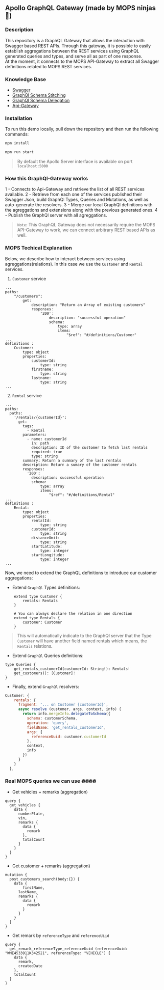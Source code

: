 ## Apollo GraphQL Gateway (made by MOPS ninjas 🚀)

### Description 
This repository is a GraphQL Gateway that allows the interaction with Swagger based REST APIs.
Through this gateway, it is possible to easily establish aggregations between the REST services using GraphQL generated queries and types, and serve all as part of one response.  
At the moment, it connects to the MOPS API-Gateway to extract all Swagger definitions related to MOPS REST services.

### Knowledge Base
- [Swagger](https://swagger.io/docs/)
- [GraphQl Schema Stitching](https://www.apollographql.com/docs/apollo-server/features/schema-stitching/)
- [GraphQl Schema Delegation](https://www.apollographql.com/docs/apollo-server/features/schema-delegation/)
- [Api-Gateway](https://gitlab.share-now.com/mops/api-gateway)


### Installation

To run this demo locally, pull down the repository and then run the following commands:

```sh
npm install
```

```sh
npm run start
```
> By default the Apollo Server interface is available on port `localhost:5000`

### How this GraphQl-Gateway works
1 - Connects to Api-Gateway and retrieve the list of all REST services available.
2 - Retrieve from each one of the services published their Swagger Json, build GraphQl Types, Queries and Mutations, as well as auto-generate the resolvers.
3 - Merge our local GraphQl definitions with the agreggations and extensions along with the previous generated ones.
4 - Publish the GraphQl server with all agreggations. 

> `Note`: This GraphQL Gateway does not necessarily require the MOPS API-Gateway to work, we can connect arbitrary REST based APIs as well.


### MOPS Techical Explanation
Below, we describe how to interact between services using agreggations(relations). In this case we use the `Customer` and `Rental` services.

1. `Customer` service
```
...
paths:
    "/customers":
        get:
            description: "Return an Array of existing customers"
            responses:
                '200':
                    description: "successful operation"
                    schema:
                        type: array
                        items:  
                            "$ref": "#/definitions/Customer"
...
definitions :
    Customer:
        type: object
        properties:
            customerId:
                type: string
            firstname:
                type: string
            lastname:
                type: string
...
```

2. `Rental` service
```
...
paths:
  paths:
    '/rentals/{customerId}':
      get:
        tags:
          - Rental
        parameters:
          - name: customerId
            in: path
            description: ID of the customer to fetch last rentals
            required: true
            type: string
        summary: Return a summary of the last rentals
        description: Return a sumary of the customer rentals
        responses:
          '200':
            description: successful operation
            schema:
                type: array
                items:  
                    "$ref": "#/definitions/Rental"
...
definitions :
    Rental:
        type: object
        properties:
            rentalId:
                type: string
            customerId:
                type: string
            distanceUnit:
                type: string
            startLatitude:
                type: integer
            startLongitude:
                type: integer
...
```
Now, we need to extend the GraphQL definitions to introduce our customer aggregations:

- Extend `GraphQl` Types definitions:
```graph
    extend type Customer {
        rentals: Rentals
    }

    # You can always declare the relation in one direction
    extend type Rentals {
        customer: Customer
    }
```
> This will automatically indicate to the GraphQl server that the Type `Customer` will have another field named rentals which means, the `Rentals` relations.  

- Extend `GraphQl` Queries definitions:
```graph
type Queries {
    get_rentals_customerId(customerId: String!): Rentals!
    get_customers(): [Customer]!
}

```

- Finally, extend `GraphQl` resolvers:
```js
Customer: {
    rentals: {
      fragment: '... on Customer {customerId}',
      async resolve (customer, args, context, info) {
        return info.mergeInfo.delegateToSchema({
          schema: customerSchema,
          operation: 'query',
          fieldName: 'get_rentals_customerId',
          args: {
            referenceUuid: customer.customerId
          },
          context,
          info
        })
      }
    }
  },
```

### Real MOPS queries we can use 🔥🔥🔥🔥

- Get vehicles + remarks (aggregation)

```graph
query {
  get_vehicles {
    data {
      numberPlate,
      vin,
      remarks {
        data {
          remark
        },
        totalCount
      }
    }
  }
}
```
 
- Get customer + remarks (aggregation)

```graph
mutation {
  post_customers_search(body:{}) {
    data {
    	firstName,
      lastName,
      remarks {
        data {
          remark
        }
      }
  	}
  }
}
````

- Get remark by `referenceType` and `referenceUiid`

```graph
query {
  get_remark_referenceType_referenceUuid (referenceUuid: "WME4533911K342521", referenceType: "VEHICLE") {
  	data {
      remark,
      createdDate
    },
    totalCount
  }
}
```